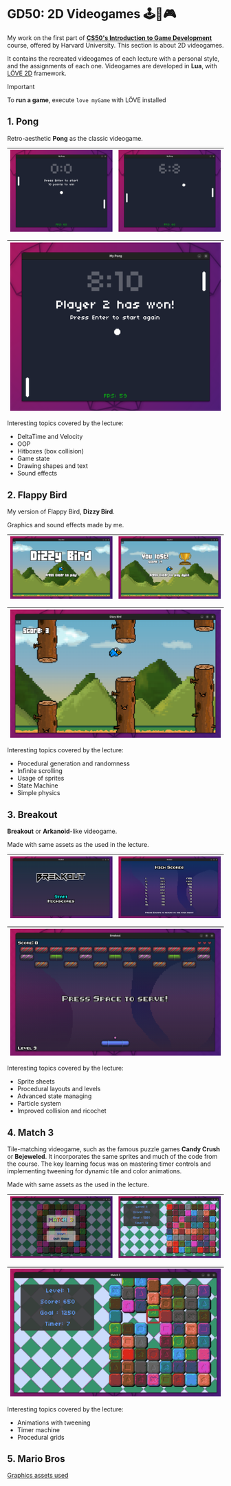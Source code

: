 # GD50: 2D Videogames 🕹️👾🎮

My work on the first part of [**CS50's Introduction to Game Development**](https://www.edx.org/learn/game-development/harvard-university-cs50-s-introduction-to-game-development) course, offered by Harvard University. This section is about 2D videogames.  

It contains the recreated videogames of each lecture with a personal style, and the assignments of each one. Videogames are developed in **Lua**, with [LÖVE 2D](https://github.com/love2d/love) framework.  

> [!IMPORTANT]  
> To **run a game**, execute `love myGame` with LÖVE installed

## 1. Pong

Retro-aesthetic **Pong** as the classic videogame.  

| ![img](games/myPong/img/pong1.png)|![img](games/myPong/img/pong2.png) |
|---|---|

| ![img](games/myPong/img/pong3.png) |
| -- |  

Interesting topics covered by the lecture:
- DeltaTime and Velocity
- OOP
- Hitboxes (box collision)
- Game state
- Drawing shapes and text
- Sound effects 

## 2. Flappy Bird

My version of Flappy Bird, **Dizzy Bird**.  

Graphics and sound effects made by me.  

| ![img](games/myFlappyBird/img/dizzyBird1.png)|![img](games/myFlappyBird/img/dizzyBird3.png) |
|---|---|

| ![img](games/myFlappyBird/img/dizzyBird2.png) |
|--| 

Interesting topics covered by the lecture:
- Procedural generation and randomness
- Infinite scrolling
- Usage of sprites
- State Machine
- Simple physics

## 3. Breakout

**Breakout** or **Arkanoid**-like videogame.  

Made with same assets as the used in the lecture.

| ![img](games/myBreakout/img/breakout1.png) |![img](games/myBreakout/img/breakout2.png) |
|---|---|

| ![img](games/myBreakout/img/breakout3.png) |
|--| 

Interesting topics covered by the lecture:
- Sprite sheets
- Procedural layouts and levels
- Advanced state managing
- Particle system
- Improved collision and ricochet 

## 4. Match 3

Tile-matching videogame, such as the famous puzzle games **Candy Crush** or **Bejeweled**. It incorporates the same sprites and much of the code from the course. The key learning focus was on mastering timer controls and implementing tweening for dynamic tile and color animations.  

Made with same assets as the used in the lecture.

| ![img](games/myMatch3/img/match3_1.png) |![img](games/myMatch3/img/match3_2.png) |
|---|---|

| ![img](games/myMatch3/img/match3_3.png) |
|--| 

Interesting topics covered by the lecture:
- Animations with tweening
- Timer machine
- Procedural grids

## 5. Mario Bros  

[Graphics assets used](https://opengameart.org/content/pixel-platformer-0)